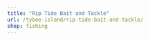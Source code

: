 ```yaml
---
title: "Rip Tide Bait and Tackle"
url: /tybee-island/rip-tide-bait-and-tackle/
shop: fishing
---
```

